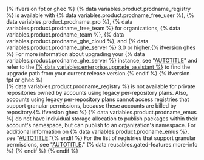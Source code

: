 {% ifversion fpt or ghec %}
{% data variables.product.prodname_registry %} is available with {% data variables.product.prodname_free_user %}, {% data variables.product.prodname_pro %}, {% data variables.product.prodname_free_team %} for organizations, {% data variables.product.prodname_team %}, {% data variables.product.prodname_ghe_cloud %}, and {% data variables.product.prodname_ghe_server %} 3.0 or higher.{% ifversion ghes %} For more information about upgrading your {% data variables.product.prodname_ghe_server %} instance, see "[AUTOTITLE](/admin/overview/about-upgrades-to-new-releases)" and refer to the [{% data variables.enterprise.upgrade_assistant %}](https://support.github.com/enterprise/server-upgrade) to find the upgrade path from your current release version.{% endif %}
{% ifversion fpt or ghec %}
<br>{% data variables.product.prodname_registry %} is not available for private repositories owned by accounts using legacy per-repository plans. Also, accounts using legacy per-repository plans cannot access registries that support granular permissions, because these accounts are billed by repository.{% ifversion ghec %} {% data variables.product.prodname_emus %} do not have individual storage allocation to publish packages within their account's namespace, but can publish to an organization's namespace. For additional information on {% data variables.product.prodname_emus %}, see "[AUTOTITLE](/admin/managing-iam/understanding-iam-for-enterprises/about-enterprise-managed-users)."{% endif %} For the list of registries that support granular permissions, see "[AUTOTITLE](/packages/learn-github-packages/about-permissions-for-github-packages#granular-permissions-for-userorganization-scoped-packages)." {% data reusables.gated-features.more-info %}
{% endif %}
{% endif %}
